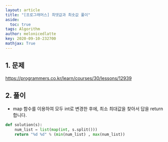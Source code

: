 ```yaml
---
layout: article
title: "[프로그래머스] 최댓값과 최솟값 풀이"
aside:
  toc: true
tags: Algorithm 
author: melonicedlatte
key: 2020-09-10-232700
mathjax: True
---  
```


## 1. 문제

https://programmers.co.kr/learn/courses/30/lessons/12939

## 2. 풀이

- map 함수를 이용하여 모두 int로 변경한 후에, 최소 최대값을 찾아서 답을 return 합니다. 

~~~python
def solution(s):
    num_list = list(map(int, s.split()))
    return "%d %d" % (min(num_list) , max(num_list))
~~~
